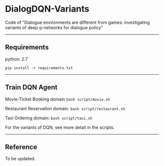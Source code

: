 # DialogDQN-Variants

Code of “Dialogue environments are different from games: investigating variants of deep q-networks for dialogue policy”

--- 
## Requirements

python: 2.7

```
pip install -r requirements.txt
```
---

## Train DQN Agent

Movie-Ticket Booking domain
`bash script/movie.sh`

Restaurant Reservation domain:
`bash script/restaurant.sh`

Taxi Ordering domain:
`bash script/taxi.sh`

For the variants of DQN, see more detail in the scripts.

---
## Reference

To be updated.
